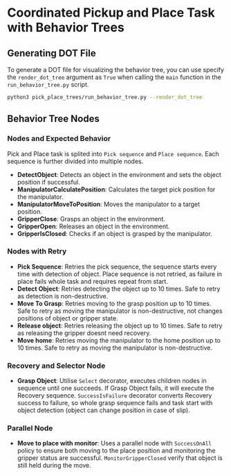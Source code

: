 # Coordinated Pickup and Place Task with Behavior Trees

## Generating DOT File

To generate a DOT file for visualizing the behavior tree, you can use specify the `render_dot_tree` argument as `True` when calling the `main` function in the `run_behavior_tree.py` script.

```sh
python3 pick_place_trees/run_behavior_tree.py --render_dot_tree 
```

## Behavior Tree Nodes

### Nodes and Expected Behavior

Pick and Place task is splited into `Pick sequence` and `Place sequence`. Each sequence is further divided into multiple nodes.

- **DetectObject**: Detects an object in the environment and sets the object position if successful.
- **ManipulatorCalculatePosition**: Calculates the target pick position for the manipulator.
- **ManipulatorMoveToPosition**: Moves the manipulator to a target position.
- **GripperClose**: Grasps an object in the environment.
- **GripperOpen**: Releases an object in the environment.
- **GripperIsClosed**: Checks if an object is grasped by the manipulator.

### Nodes with Retry

- **Pick Sequence**: Retries the pick sequence, the sequence starts every time with detection of object. Place sequence is not retried, as failure in place fails whole task and requires repeat from start.
- **Detect Object**: Retries detecting the object up to 10 times. Safe to retry as detection is non-destructive.
- **Move To Grasp**: Retries moving to the grasp position up to 10 times. Safe to retry as moving the manipulator is non-destructive, not changes positions of object or gripper state.
- **Release object**: Retries releasing the object up to 10 times. Safe to retry as releasing the gripper doesnt need recovery.
- **Move home**: Retries moving the manipulator to the home position up to 10 times. Safe to retry as moving the manipulator is non-destructive.

### Recovery and Selector Node

- **Grasp Object**: Utilise `Select` decorator, executes children nodes in sequence until one succeeds. If Grasp Object fails, it will execute the Recovery sequence. `SuccessIsFailure` decorator converts Recovery success to failure, so whole grasp sequence fails and task start with object detection (object can change position in case of slip). 

### Parallel Node

- **Move to place with monitor**: Uses a parallel node with `SuccessOnAll` policy to ensure both moving to the place position and monitoring the gripper status are successful. `MonitorGripperClosed` verify that object is still held during the move.






